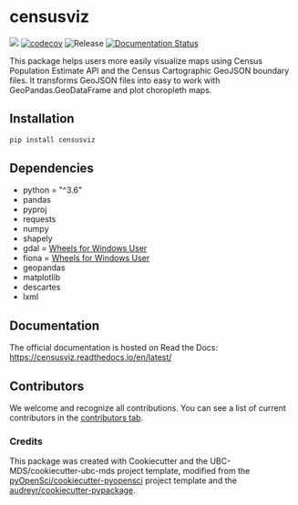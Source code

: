# censusviz 

![](https://github.com/elliotttrio/censusviz/workflows/build/badge.svg) [![codecov](https://codecov.io/gh/elliotttrio/censusviz/branch/main/graph/badge.svg)](https://codecov.io/gh/elliotttrio/censusviz) ![Release](https://github.com/elliotttrio/censusviz/workflows/Release/badge.svg) [![Documentation Status](https://readthedocs.org/projects/censusviz/badge/?version=latest)](https://censusviz.readthedocs.io/en/latest/?badge=latest)

This package helps users more easily visualize maps using Census Population Estimate API and the Census Cartographic GeoJSON boundary files. It transforms GeoJSON files into easy to work with GeoPandas.GeoDataFrame and plot choropleth maps.

## Installation

```bash
pip install censusviz
```
## Dependencies

- python = "^3.6"
- pandas 
- pyproj 
- requests 
- numpy 
- shapely 
- gdal = [Wheels for Windows User](https://www.lfd.uci.edu/~gohlke/pythonlibs/#gdal)
- fiona = [Wheels for Windows User](https://www.lfd.uci.edu/~gohlke/pythonlibs/#fiona)
- geopandas 
- matplotlib 
- descartes 
- lxml


## Documentation

The official documentation is hosted on Read the Docs: https://censusviz.readthedocs.io/en/latest/

## Contributors

We welcome and recognize all contributions. You can see a list of current contributors in the [contributors tab](https://github.com/elliotttrio/censusviz/graphs/contributors).

### Credits

This package was created with Cookiecutter and the UBC-MDS/cookiecutter-ubc-mds project template, modified from the [pyOpenSci/cookiecutter-pyopensci](https://github.com/pyOpenSci/cookiecutter-pyopensci) project template and the [audreyr/cookiecutter-pypackage](https://github.com/audreyr/cookiecutter-pypackage).
